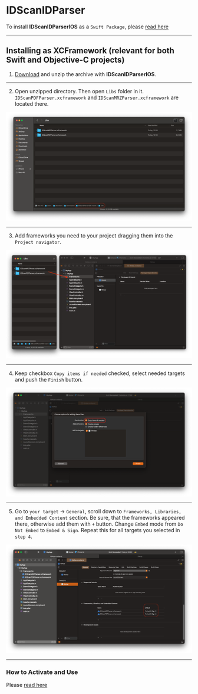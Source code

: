 # IDScanIDParser

To install **IDScanIDParserIOS** as a `Swift Package`, please [read here](https://github.com/IDScanNet/IDScanIDParserIOS#IDScanIDParserIOS)

---

## Installing as XCFramework (relevant for both Swift and Objective-C projects)

1. [Download](https://github.com/IDScanNet/IDScanIDParserIOS/archive/master.zip) and unzip the archive with **IDScanIDParserIOS**.

---

2. Open unzipped directory. Then open `Libs` folder in it. `IDScanPDFParser.xcframework` and `IDScanMRZParser.xcframework` are located there.

<img src="../Docs/resources/installing_framework_1.png">

---

3. Add frameworks you need to your project dragging them into the `Project navigator`.

<img src="../Docs/resources/installing_framework_2.png">

---

4. Keep checkbox `Copy items if needed` checked, select needed targets and push the `Finish` button.

<img src="../Docs/resources/installing_framework_3.png">

---

5. Go to `your target` → `General`, scroll down to `Frameworks, Libraries, and Embedded Content` section. Be sure, that the frameworks appeared there, otherwise add them with `+` button. Change `Embed` mode from `Do Not Embed` to `Embed & Sign`. Repeat this for all targets you selected in `step 4`.
   
<img src="../Docs/resources/installing_framework_4.png">

---

### How to Activate and Use

Please [read here](https://github.com/IDScanNet/IDScanIDParserIOS#how-to-activate)
